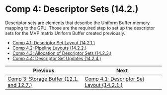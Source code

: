 # **Comp 4: Descriptor Sets (14.2.)**

Descriptor sets are elements that describe the Uniform Buffer memory mapping to the GPU. Those are the required step to set up the descriptor sets for the MVP matrix Uniform Buffer created previously.
 - [Comp 4.1: Descriptor Set Layout (14.2.1.)](descriptor_set_layout.md)
 - [Comp 4.2: Pipeline Layouts (14.2.2.)](pipeline_layouts.md)
 - [Comp 4.3: Allocation of Descriptor Sets (14.2.3.)](allocation_of_descriptor_sets.md)
 - [Comp 4.4: Descriptor Set Updates (14.2.4.)](descriptor_set_updates.md)


| Previous | Next |
|---|---|
| [Comp 3: Storage Buffer (12.1. and 12.7.)](comp4_descriptor_sets.md) | [Comp 4.1: Descriptor Set Layout (14.2.1.)](comp4_1_descriptor_set_layout.md) |
